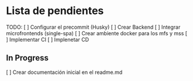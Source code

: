 # Lista de pendientes

TODO:
[ ] Configurar el precommit (Husky)
[ ] Crear Backend
[ ] Integrar microfrontends (single-spa)
[ ] Crear ambiente docker para los mfs y mss
[ ] Implementar CI
[ ] Implenetar CD

## In Progress

[ ] Crear documentación inicial en el readme.md
